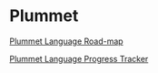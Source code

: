 # Plummet

[Plummet Language Road-map](https://docs.google.com/document/d/1dmBL6QhTiLT7w80acUJXfOiCMTvuXeIwxsVqcohgmPc/edit?usp=sharing)

[Plummet Language Progress Tracker](https://docs.google.com/spreadsheets/d/18qF8n_Zl2lE_617oXU3gwUYCmysZrsdRO5bC3j8dP9k/edit?usp=sharing)

